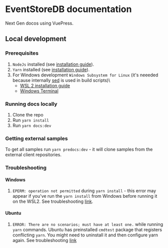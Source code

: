 # EventStoreDB documentation

Next Gen docos using VuePress.

## Local development

### Prerequisites

1. `NodeJs` installed (see [installation guide](https://nodejs.org/en/download//)).
2. `Yarn` installed (see [installation guide](https://classic.yarnpkg.com/en/docs/install/)).
3. For Windows development `Windows Subsystem for Linux` (it's neeeded because internally [sed](https://www.gnu.org/software/sed/manual/sed.html) is used in build scripts)\
   - [WSL 2 installation guide](https://docs.microsoft.com/en-us/windows/wsl/install-win10)
   - [Windows Terminal](https://www.microsoft.com/pl-pl/p/windows-terminal/9n0dx20hk701?rtc=1&activetab=pivot:overviewtab)

### Running docs locally

1. Clone the repo
2. Run `yarn install`
3. Run `yarn docs:dev`

### Getting external samples

To get all samples run `yarn predocs:dev` - it will clone samples from the external client repositories.

### Troubleshooting

#### Windows

1. `EPERM: operation not permitted` during `yarn install` - this error may appear if you've run the `yarn install` from Windows before running it on the WSL2. See troubleshooting [link](https://stackoverflow.com/a/58414196).

#### Ubuntu

1. `ERROR: There are no scenarios; must have at least one.` while running `yarn` commands. Ubuntu has preinstalled `cmdtest` package that registers conflicting `yarn`. You might need to uninstall it and then configure yarn again. See troubleshooting [link](https://github.com/yarnpkg/yarn/issues/2821#issuecomment-284181365)

